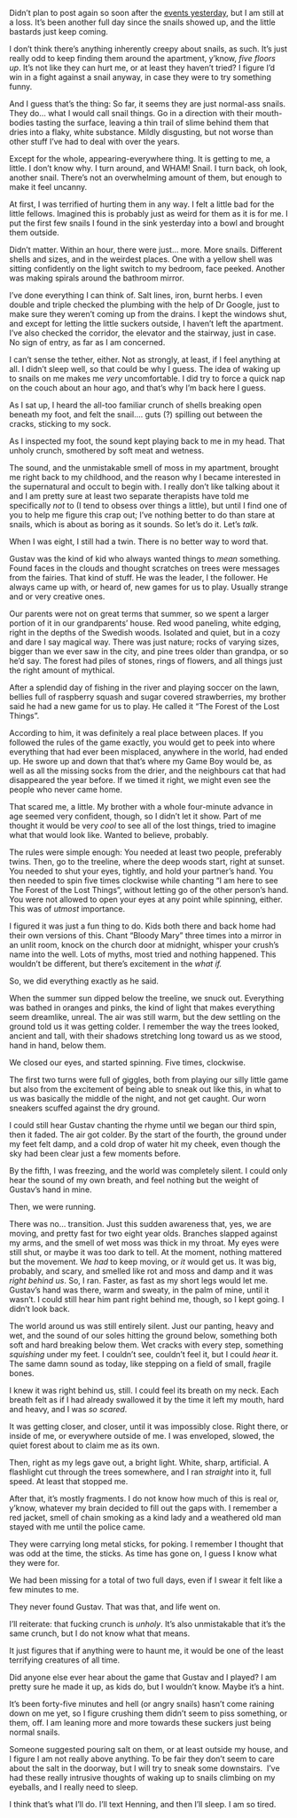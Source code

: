 Didn’t plan to post again so soon after the [events yesterday](https://www.reddit.com/r/nosleep/comments/1o1hfpi/i_am_a_banisher_and_the_snails_followed_me_home_i/), but I am still at a loss. It’s been another full day since the snails showed up, and the little bastards just keep coming.

I don’t think there’s anything inherently creepy about snails, as such. It’s just really odd to keep finding them around the apartment, y’know, *five floors up*. It’s not like they can hurt me, or at least they haven’t tried? I figure I’d win in a fight against a snail anyway, in case they were to try something funny.

And I guess that’s the thing: So far, it seems they are just normal-ass snails. They do… what I would call snail things. Go in a direction with their mouth-bodies tasting the surface, leaving a thin trail of slime behind them that dries into a flaky, white substance. Mildly disgusting, but not worse than other stuff I’ve had to deal with over the years. 

Except for the whole, appearing-everywhere thing. It is getting to me, a little. I don’t know why. I turn around, and WHAM! Snail. I turn back, oh look, another snail. There’s not an overwhelming amount of them, but enough to make it feel uncanny.

At first, I was terrified of hurting them in any way. I felt a little bad for the little fellows. Imagined this is probably just as weird for them as it is for me. I put the first few snails I found in the sink yesterday into a bowl and brought them outside.

Didn’t matter. Within an hour, there were just… more. More snails. Different shells and sizes, and in the weirdest places. One with a yellow shell was sitting confidently on the light switch to my bedroom, face peeked. Another was making spirals around the bathroom mirror. 

I’ve done everything I can think of. Salt lines, iron, burnt herbs. I even double and triple checked the plumbing with the help of Dr Google, just to make sure they weren’t coming up from the drains. I kept the windows shut, and except for letting the little suckers outside, I haven’t left the apartment. I’ve also checked the corridor, the elevator and the stairway, just in case. No sign of entry, as far as I am concerned.

I can’t sense the tether, either. Not as strongly, at least, if I feel anything at all. I didn’t sleep well, so that could be why I guess. The idea of waking up to snails on me makes me *very* uncomfortable. I did try to force a quick nap on the couch about an hour ago, and that’s why I’m back here I guess. 

As I sat up, I heard the all-too familiar crunch of shells breaking open beneath my foot, and felt the snail…. guts (?) spilling out between the cracks, sticking to my sock.

As I inspected my foot, the sound kept playing back to me in my head. That unholy crunch, smothered by soft meat and wetness. 

The sound, and the unmistakable smell of moss in my apartment, brought me right back to my childhood, and the reason why I became interested in the supernatural and occult to begin with. I really don’t like talking about it and I am pretty sure at least two separate therapists have told me specifically *not* to (I tend to obsess over things a little), but until I find one of you to help me figure this crap out; I’ve nothing better to do than stare at snails, which is about as boring as it sounds. So let’s do it. Let’s *talk*.

When I was eight, I still had a twin. There is no better way to word that. 

Gustav was the kind of kid who always wanted things to *mean* something. Found faces in the clouds and thought scratches on trees were messages from the fairies. That kind of stuff. He was the leader, I the follower. He always came up with, or heard of, new games for us to play. Usually strange and or very creative ones. 

Our parents were not on great terms that summer, so we spent a larger portion of it in our grandparents’ house. Red wood paneling, white edging, right in the depths of the Swedish woods. Isolated and quiet, but in a cozy and dare I say magical way. There was just nature; rocks of varying sizes, bigger than we ever saw in the city, and pine trees older than grandpa, or so he’d say. The forest had piles of stones, rings of flowers, and all things just the right amount of mythical.

After a splendid day of fishing in the river and playing soccer on the lawn, bellies full of raspberry squash and sugar covered strawberries, my brother said he had a new game for us to play. He called it “The Forest of the Lost Things”.

According to him, it was definitely a real place between places. If you followed the rules of the game exactly, you would get to peek into where everything that had ever been misplaced, anywhere in the world, had ended up. He swore up and down that that’s where my Game Boy would be, as well as all the missing socks from the drier, and the neighbours cat that had disappeared the year before. If we timed it right, we might even see the people who never came home.

That scared me, a little. My brother with a whole four-minute advance in age seemed very confident, though, so I didn’t let it show. Part of me thought it would be very *cool* to see all of the lost things, tried to imagine what that would look like. Wanted to believe, probably.

The rules were simple enough: You needed at least two people, preferably twins. Then, go to the treeline, where the deep woods start, right at sunset. You needed to shut your eyes, tightly, and hold your partner’s hand. You then needed to spin five times clockwise while chanting “I am here to see The Forest of the Lost Things”, without letting go of the other person’s hand. You were not allowed to open your eyes at any point while spinning, either. This was of *utmost* importance. 

I figured it was just a fun thing to do. Kids both there and back home had their own versions of this. Chant “Bloody Mary” three times into a mirror in an unlit room, knock on the church door at midnight, whisper your crush’s name into the well. Lots of myths, most tried and nothing happened. This wouldn’t be different, but there’s excitement in the *what if.*

So, we did everything exactly as he said. 

When the summer sun dipped below the treeline, we snuck out. Everything was bathed in oranges and pinks, the kind of light that makes everything seem dreamlike, unreal. The air was still warm, but the dew settling on the ground told us it was getting colder. I remember the way the trees looked, ancient and tall, with their shadows stretching long toward us as we stood, hand in hand, below them. 

We closed our eyes, and started spinning. Five times, clockwise. 

The first two turns were full of giggles, both from playing our silly little game but also from the excitement of being able to sneak out like this, in what to us was basically the middle of the night, and not get caught. Our worn sneakers scuffed against the dry ground.

I could still hear Gustav chanting the rhyme until we began our third spin, then it faded. The air got colder. By the start of the fourth, the ground under my feet felt damp, and a cold drop of water hit my cheek, even though the sky had been clear just a few moments before.

By the fifth, I was freezing, and the world was completely silent. I could only hear the sound of my own breath, and feel nothing but the weight of Gustav’s hand in mine. 

Then, we were running. 

There was no… transition. Just this sudden awareness that, yes, we are moving, and pretty fast for two eight year olds. Branches slapped against my arms, and the smell of wet moss was thick in my throat. My eyes were still shut, or maybe it was too dark to tell. At the moment, nothing mattered but the movement. We *had* to keep moving, or *it* would get us. It was big, probably, and scary, and smelled like rot and moss and damp and it was *right behind us*. So, I ran. Faster, as fast as my short legs would let me. Gustav’s hand was there, warm and sweaty, in the palm of mine, until it wasn’t. I could still hear him pant right behind me, though, so I kept going. I didn’t look back.

The world around us was still entirely silent. Just our panting, heavy and wet, and the sound of our soles hitting the ground below, something both soft and hard breaking below them. Wet cracks with every step, something *squishing* under my feet. I couldn’t see, couldn’t feel it, but I could *hear* it. The same damn sound as today, like stepping on a field of small, fragile bones. 

I knew it was right behind us, still. I could feel its breath on my neck. Each breath felt as if I had already swallowed it by the time it left my mouth, hard and heavy, and I was *so scared*. 

It was getting closer, and closer, until it was impossibly close. Right there, or inside of me, or everywhere outside of me. I was enveloped, slowed, the quiet forest about to claim me as its own.

Then, right as my legs gave out, a bright light. White, sharp, artificial. A flashlight cut through the trees somewhere, and I ran *straight* into it, full speed. At least that stopped me.

After that, it’s mostly fragments. I do not know how much of this is real or, y’know, whatever my brain decided to fill out the gaps with. I remember a red jacket, smell of chain smoking as a kind lady and a weathered old man stayed with me until the police came. 

They were carrying long metal sticks, for poking. I remember I thought that was odd at the time, the sticks. As time has gone on, I guess I know what they were for.

We had been missing for a total of two full days, even if I swear it felt like a few minutes to me. 

They never found Gustav. That was that, and life went on. 

I’ll reiterate: that fucking crunch is *unholy*. It’s also unmistakable that it’s the same crunch, but I do not know what that means. 

It just figures that if anything were to haunt me, it would be one of the least terrifying creatures of all time. 

Did anyone else ever hear about the game that Gustav and I played? I am pretty sure he made it up, as kids do, but I wouldn’t know. Maybe it’s a hint.

It’s been forty-five minutes and hell (or angry snails) hasn’t come raining down on me yet, so I figure crushing them didn’t seem to piss something, or them, off. I am leaning more and more towards these suckers just being normal snails.

Someone suggested pouring salt on them, or at least outside my house, and I figure I am not really above anything. To be fair they don’t seem to care about the salt in the doorway, but I will try to sneak some downstairs.  I’ve had these really intrusive thoughts of waking up to snails climbing on my eyeballs, and I really need to sleep.

I think that’s what I’ll do. I’ll text Henning, and then I’ll sleep. I am so tired. 